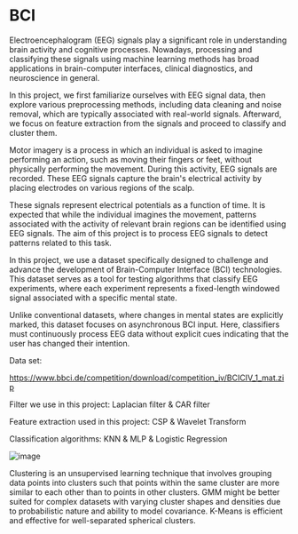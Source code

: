 # BCI
Electroencephalogram (EEG) signals play a significant role in understanding brain activity and cognitive processes. Nowadays, processing and classifying these signals using machine learning methods has broad applications in brain-computer interfaces, clinical diagnostics, and neuroscience in general.

In this project, we first familiarize ourselves with EEG signal data, then explore various preprocessing methods, including data cleaning and noise removal, which are typically associated with real-world signals. Afterward, we focus on feature extraction from the signals and proceed to classify and cluster them.

Motor imagery is a process in which an individual is asked to imagine performing an action, such as moving their fingers or feet, without physically performing the movement. During this activity, EEG signals are recorded. These EEG signals capture the brain's electrical activity by placing electrodes on various regions of the scalp. 

These signals represent electrical potentials as a function of time. It is expected that while the individual imagines the movement, patterns associated with the activity of relevant brain regions can be identified using EEG signals. The aim of this project is to process EEG signals to detect patterns related to this task.

In this project, we use a dataset specifically designed to challenge and advance the development of Brain-Computer Interface (BCI) technologies. This dataset serves as a tool for testing algorithms that classify EEG experiments, where each experiment represents a fixed-length windowed signal associated with a specific mental state.

Unlike conventional datasets, where changes in mental states are explicitly marked, this dataset focuses on asynchronous BCI input. Here, classifiers must continuously process EEG data without explicit cues indicating that the user has changed their intention.

Data set:

https://www.bbci.de/competition/download/competition_iv/BCICIV_1_mat.zip

Filter we use in this project:
Laplacian filter & CAR filter

Feature extraction used in this project:
CSP & Wavelet Transform

Classification algorithms:
KNN & MLP & Logistic Regression

![image](https://github.com/user-attachments/assets/6576e413-7244-41a7-bbb7-cf325497e205)

Clustering is an unsupervised learning technique that involves grouping data points into clusters such that points within the same cluster are more similar to each other than to points in other clusters.
GMM might be better suited for complex datasets with varying cluster shapes and densities due to probabilistic nature and ability to model covariance. K-Means is efficient and effective for well-separated spherical clusters.
